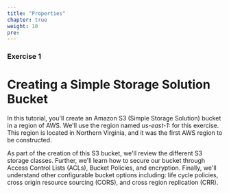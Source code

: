 ```yaml
---
title: "Properties"
chapter: true
weight: 10
pre:
---
```


### Exercise 1

# Creating a Simple Storage Solution Bucket
In this tutorial, you'll create an Amazon S3 (Simple Storage Solution) bucket in a region of AWS.
We'll use the region named _us-east-1:_  for this exercise.  This region is located in Northern Virginia, and it was
the first AWS region to be constructed. 

As part of the creation of this S3 bucket, we'll review the different S3 storage classes. Further, we'll learn how to secure our bucket
through Access Control Lists (ACLs), Bucket Policies, and encryption.  Finally, we'll understand other configurable bucket options including:  life cycle policies, cross origin resource sourcing (CORS), and cross region replication (CRR).
